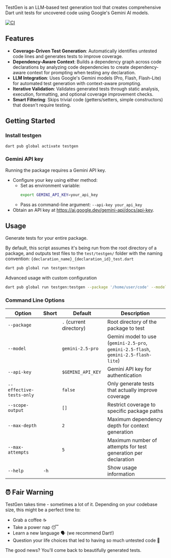 TestGen is an LLM-based test generation tool that creates comprehensive Dart unit tests for uncovered code using Google's Gemini AI models.

[![CI](https://github.com/AmrAhmed119/dart-testgen/actions/workflows/testgen.yaml/badge.svg)](https://github.com/AmrAhmed119/dart-testgen/actions/workflows/testgen.yaml)

## Features

- **Coverage-Driven Test Generation**: Automatically identifies untested code lines and generates tests to improve coverage.
- **Dependency-Aware Context**: Builds a dependency graph across code declarations by analyzing code dependencies to create dependency-aware context for prompting when testing any declaration.
- **LLM Integration**: Uses Google's Gemini models (Pro, Flash, Flash-Lite) for automated test generation with context-aware prompting.
- **Iterative Validation**: Validates generated tests through static analysis, execution, formatting, and optional coverage improvement checks.
- **Smart Filtering**: Skips trivial code (getters/setters, simple constructors) that doesn't require testing.

## Getting Started

### Install testgen

```dart
dart pub global activate testgen
```

### Gemini API key

Running the package requires a Gemini API key.
- Configure your key using either method:
  - Set as environment variable:
    ```bash
    export GEMINI_API_KEY=your_api_key
    ```
  - Pass as command-line argument: `--api-key your_api_key`
- Obtain an API key at https://ai.google.dev/gemini-api/docs/api-key.

## Usage

Generate tests for your entire package.

By default, this script assumes it's being run from the root directory of a package, and outputs test files to the `test/testgen/` folder with the naming convention: `{declaration_name}_{declaration_id}_test.dart`

```bash
dart pub global run testgen:testgen
```

Advanced usage with custom configuration
```bash
dart pub global run testgen:testgen --package '/home/user/code' --model gemini-2.5-flash --api-key your_key --max-depth 5 --max-attempts 10 --effective-tests-only
```

### Command Line Options

| Option | Short | Default | Description |
|--------|-------|---------|-------------|
| `--package` | | `.` (current directory) | Root directory of the package to test |
| `--model` | | `gemini-2.5-pro` | Gemini model to use (`gemini-2.5-pro`, `gemini-2.5-flash`, `gemini-2.5-flash-lite`) |
| `--api-key` | | `$GEMINI_API_KEY` | Gemini API key for authentication |
| `--effective-tests-only` | | `false` | Only generate tests that actually improve coverage |
| `--scope-output` | | `[]` | Restrict coverage to specific package paths |
| `--max-depth` | | `2` | Maximum dependency depth for context generation |
| `--max-attempts` | | `5` | Maximum number of attempts for test generation per declaration |
| `--help` | `-h` | | Show usage information |

## ⏰ Fair Warning

 TestGen takes time - sometimes a lot of it. Depending on your codebase size, this might be a perfect time to:

- Grab a coffee ☕
- Take a power nap 😴
- Learn a new language 🗣️ (we recommend Dart!)
- Question your life choices that led to having so much untested code 🤔

The good news? You'll come back to beautifully generated tests.
